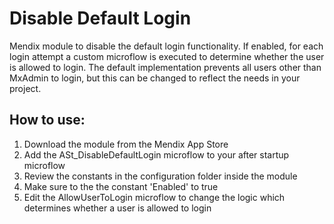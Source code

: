 # Disable Default Login
Mendix module to disable the default login functionality. If enabled, for each login attempt a custom microflow is executed to determine whether the user is allowed to login. The default implementation prevents all users other than MxAdmin to login, but this can be changed to reflect the needs in your project.

## How to use:  
  
1) Download the module from the Mendix App Store
2) Add the ASt_DisableDefaultLogin microflow to your after startup microflow
3) Review the constants in the configuration folder inside the module
4) Make sure to the the constant 'Enabled' to true
5) Edit the AllowUserToLogin microflow to change the logic which determines whether a user is allowed to login
